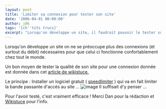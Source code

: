 ```yaml
---
layout: post
title: 'Limiter sa connexion pour tester son site'
date: '2006-04-01 00:00:00'
author: j0k
tags: '[ch''tits trucs]'
excerpt: "Lorsqu'on développe un site, il faudrait pouvoir le tester sur tout type de connexion internet.  \nVoilà le soft qu'il vous faut !"
---
```


Lorsqu'on développe un site on ne se préoccupe plus des connexions (et surtout du débit) nécessaires pour que celui ci fonctionne confortablement chez tout le monde.

Un bon moyen de tester la qualité de son site pour une connexion donnée est donnée dans cet [article de wikistuce.](http://www.wikistuce.info/doku.php/logiciels/speedlimiter_-_reduisez_votre_debit_pour_tester_vos_sites)

  Le principe : Installer un logiciel gratuit ( [speedlimiter](http://www.delight.ch/download/43/SpeedLimiter.exe) ) qui va en fait limiter la bande passante d'accés au site ...
   ![image](http://www.wikistuce.info/lib/exe/fetch.php/nouvelle_page_id_articles/speedlimiter.png)
  Il suffisait d'y penser ...

 Pour l'avoir testé, c'est vraiment efficace !
  Merci Dan pour la rédaction et [Wikistuce](http://www.wikistuce.info) pour l'info.

